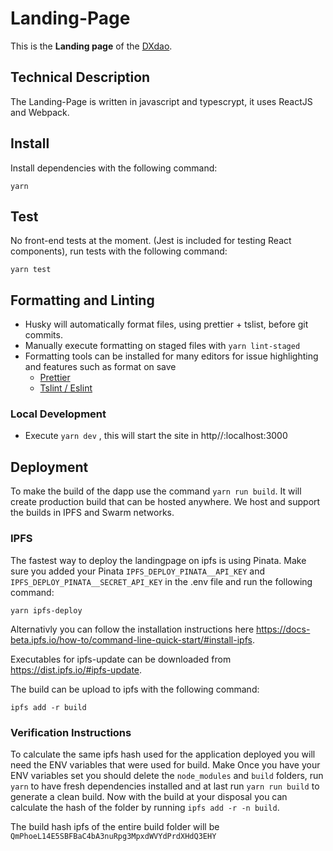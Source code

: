 # Landing-Page

This is the **Landing page** of the [DXdao](https://dxdao.eth.link).

## Technical Description

The Landing-Page is written in javascript and typescrypt, it uses ReactJS and Webpack.

## Install
Install dependencies with the following command:
```
yarn
```
    
## Test
No front-end tests at the moment. (Jest is included for testing React components), run tests with the following command:
```
yarn test
```

## Formatting and Linting
- Husky will automatically format files, using prettier + tslist, before git commits.
- Manually execute formatting on staged files with ```yarn lint-staged```
- Formatting tools can be installed for many editors for issue highlighting and features such as format on save
    - [Prettier](https://prettier.io/docs/en/editors.html)
    - [Tslint / Eslint](https://eslint.org/docs/user-guide/integrations)

### Local Development

 - Execute `yarn dev` , this will start the site in http//:localhost:3000
    
## Deployment

To make the build of the dapp use the command `yarn run build`. It will create production build that can be hosted anywhere. We host and support the builds in IPFS and Swarm networks.

### IPFS

The fastest way to deploy the landingpage on ipfs is using Pinata. Make sure you added your Pinata `IPFS_DEPLOY_PINATA__API_KEY` and `IPFS_DEPLOY_PINATA__SECRET_API_KEY` in the .env file and run the following command:

```
yarn ipfs-deploy
```

Alternativly you can follow the installation instructions here https://docs-beta.ipfs.io/how-to/command-line-quick-start/#install-ipfs.

Executables for ipfs-update can be downloaded from https://dist.ipfs.io/#ipfs-update.

The build can be upload to ipfs with the following command:
```
ipfs add -r build
```

### Verification Instructions

To calculate the same ipfs hash used for the application deployed you will need the ENV variables that were used for build. Make
Once you have your ENV variables set you should delete the `node_modules` and `build` folders, run `yarn` to have fresh dependencies installed and at last run `yarn run build` to generate a clean build.
Now with the build at your disposal you can calculate the hash of the folder by running `ipfs add -r -n build`.

The build hash ipfs of the entire build folder will be `QmPhoeL14E5SBFBaC4bA3nuRpg3MpxdWVYdPrdXHdQ3EHY`
